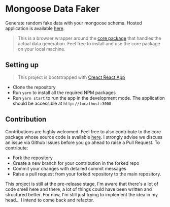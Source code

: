 # Mongoose Data Faker
Generate random fake data with your mongoose schema. Hosted application is available [here](https://mongoose-data-faker.herokuapp.com/).
> This is a browser wrapper around the [core package](https://www.npmjs.com/package/mongoose-data-faker) that handles the actual data generation. Feel free to install and use the core package on your local machine.

## Setting up
> This project is bootstrapped with [Creact React App](https://github.com/facebook/create-react-app)
- Clone the repository
- Run `yarn` to install all the required NPM packages
- Run `yarn start` to run the app in the development mode. The application should be accessible at `http://localhost:3000`

## Contribution
Contributions are highly welcomed. Feel free to also contribute to the core package whose source code is available [here](https://www.npmjs.com/package/mongoose-data-faker).
I strongly advise we discuss an issue via Github Issues before you go ahead to raise a Pull Request. To contribute:

- Fork the repository
- Create a new branch for your contribution in the forked repo
- Commit your changes with detailed commit messages
- Raise a pull request from your forked repository to the main repository.

This project is still at the pre-release stage, I'm aware that there's a lot of code smell here and there, a lot of things could have been written and structured better. For now, I'm still just trying to implement the idea in my head... I intend to come back and refactor.